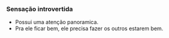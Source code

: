 ### Sensação introvertida 

- Possui uma atenção panoramica.
- Pra ele ficar bem, ele precisa fazer os outros estarem bem.

